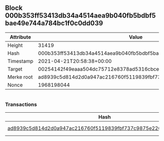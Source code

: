 ## Block 000b353ff53413db34a4514aea9b040fb5bdbf5bae49e744a784bc1f0c0dd039

Attribute | Value
--- | ---
Height | 31419
Hash | 000b353ff53413db34a4514aea9b040fb5bdbf5bae49e744a784bc1f0c0dd039
Timestamp | 2021-04-21T20:58:38+00:00
Target | 00254142f49eaaa504dc75712e8378ad5316cbcead634704b3734b6271167cc4
Merke root | ad8939c5d814d2d0a947ac216760f5119839fbf737c9875e226a9b662880d824
Nonce | 1968198044

```

```

### Transactions

Hash | Amount
--- | ---
[ad8939c5d814d2d0a947ac216760f5119839fbf737c9875e226a9b662880d824](ad8939c5d814d2d0a947ac216760f5119839fbf737c9875e226a9b662880d824.md) | 10.00000000 SKEPTI 
